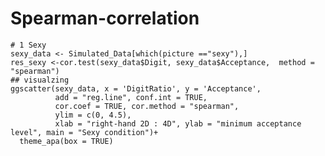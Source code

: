 # Spearman-correlation
```{r spearman correlation for each condition, include = FALSE}
# 1 Sexy
sexy_data <- Simulated_Data[which(picture =="sexy"),]
res_sexy <-cor.test(sexy_data$Digit, sexy_data$Acceptance,  method = "spearman")
## visualzing
ggscatter(sexy_data, x = 'DigitRatio', y = 'Acceptance', 
          add = "reg.line", conf.int = TRUE, 
          cor.coef = TRUE, cor.method = "spearman",
          ylim = c(0, 4.5),
          xlab = "right-hand 2D : 4D", ylab = "minimum acceptance level", main = "Sexy condition")+
  theme_apa(box = TRUE)

```
